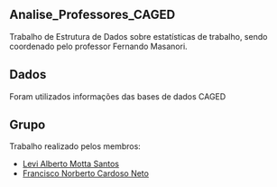 ## Analise_Professores_CAGED
Trabalho de Estrutura de Dados sobre estatísticas de trabalho, sendo coordenado pelo professor Fernando Masanori.

## Dados
Foram utilizados informações das bases de dados CAGED

## Grupo
Trabalho realizado pelos membros:
  - [Levi Alberto Motta Santos](https://github.com/levizoca)
  - [Francisco Norberto Cardoso Neto](https://github.com/fCardosoNeto)
